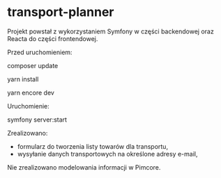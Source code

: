 # transport-planner

Projekt powstał z wykorzystaniem Symfony w części backendowej oraz Reacta do części frontendowej.

Przed uruchomieniem:
  
  composer update
  
  yarn install
  
  yarn encore dev
  
Uruchomienie: 

  symfony server:start
  
Zrealizowano:

  - formularz do tworzenia listy towarów dla transportu,
  - wysyłanie danych transportowych na określone adresy e-mail,

Nie zrealizowano modelowania informacji w Pimcore.
